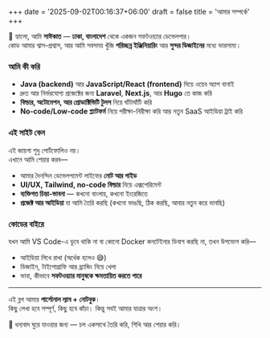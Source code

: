 +++
date = '2025-09-02T00:16:37+06:00'
draft = false
title = 'আমার সম্পর্কে'
+++

👋 হ্যালো, আমি **সাঈকাত** — **ঢাকা, বাংলাদেশ** থেকে একজন সফটওয়্যার ডেভেলপার।  
কোড আমার শ্বাস-প্রশ্বাস, আর আমি সবসময় খুঁজি **পরিচ্ছন্ন ইঞ্জিনিয়ারিং** আর **সুন্দর ডিজাইনের** মধ্যে ভারসাম্য।

### আমি কী করি
- **Java (backend)** আর **JavaScript/React (frontend)** দিয়ে ওয়েব অ্যাপ বানাই  
- দ্রুত আর নির্ভরযোগ্য প্রজেক্টের জন্য **Laravel**, **Next.js**, আর **Hugo** তে কাজ করি  
- **বিল্ডার, অটোমেশন, আর প্রোডাক্টিভিটি টুলস** নিয়ে ঘাঁটাঘাঁটি করি  
- **No-code/Low-code প্ল্যাটফর্ম** নিয়ে পরীক্ষা-নিরীক্ষা করি আর নতুন SaaS আইডিয়া ট্রাই করি  

### এই সাইট কেন
এই জায়গা শুধু পোর্টফোলিও নয়।  
এখানে আমি শেয়ার করব—
- আমার দৈনন্দিন ডেভেলপমেন্ট লাইফের **নোট আর গাইড**  
- **UI/UX, Tailwind, no-code বিল্ডার** নিয়ে এক্সপেরিমেন্ট  
- **ব্যক্তিগত চিন্তা-ভাবনা** — কখনো বাংলায়, কখনো ইংরেজিতে  
- **প্রজেক্ট আর আইডিয়া** যা আমি তৈরি করছি (কখনো ভাঙছি, ঠিক করছি, আবার নতুন করে ভাবছি)  

### কোডের বাইরে
যখন আমি VS Code-এ ডুবে থাকি না বা কোনো Docker কনটেইনার ডিবাগ করছি না, তখন উপভোগ করি—
- আইডিয়া লিখে রাখা (অর্ধেক হলেও 😅)  
- ডিজাইন, টাইপোগ্রাফি আর ব্র্যান্ডিং নিয়ে খেলা  
- ভাবা, কীভাবে **সফটওয়্যার মানুষকে ক্ষমতায়িত করতে পারে**  

---

এই ব্লগ আমার **পার্সোনাল ল্যাব + নোটবুক**।  
কিছু লেখা হবে সম্পূর্ণ, কিছু হবে কাঁচা। কিন্তু সবই আমার যাত্রার অংশ।  

🚀 ধন্যবাদ ঘুরে যাওয়ার জন্য — চল একসাথে তৈরি করি, শিখি আর শেয়ার করি।
